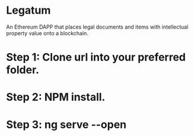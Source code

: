 # Legatum
An Ethereum DAPP that places legal documents and items with intellectual property value onto a blockchain.


# Step 1: Clone url into your preferred folder. 
# Step 2: NPM install.
# Step 3: ng serve --open
